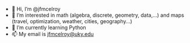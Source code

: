 - 👋 Hi, I’m @jfmcelroy
- 👀 I’m interested in math (algebra, discrete, geometry, data,...) and maps (travel, optimization, weather, cities, geography...)
- 🌱 I’m currently learning Python
- 📫 My email is jfmcelroy@uky.edu

<!---
jfmcelroy/jfmcelroy is a ✨ special ✨ repository because its `README.md` (this file) appears on your GitHub profile.
You can click the Preview link to take a look at your changes.
--->
